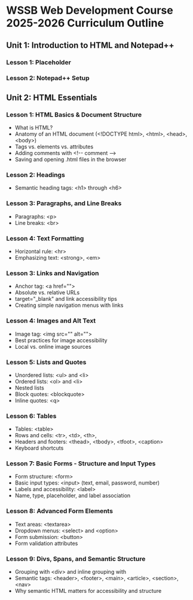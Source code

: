 # WSSB Web Development Course 2025-2026 Curriculum Outline
## Unit 1: Introduction to HTML and Notepad++
### Lesson 1: Placeholder
### Lesson 2: Notepad++ Setup
## Unit 2: HTML Essentials
### Lesson 1: HTML Basics & Document Structure
- What is HTML?
- Anatomy of an HTML document (\<!DOCTYPE html>, \<html>, \<head>, \<body>)
- Tags vs. elements vs. attributes
- Adding comments with \<!-- comment -->
- Saving and opening .html files in the browser
### Lesson 2: Headings
- Semantic heading tags: \<h1> through \<h6>
### Lesson 3: Paragraphs, and Line Breaks
- Paragraphs: \<p>
- Line breaks: \<br>
### Lesson 4: Text Formatting
- Horizontal rule: \<hr>
- Emphasizing text: \<strong>, \<em>
### Lesson 3: Links and Navigation
- Anchor tag: \<a href="">
- Absolute vs. relative URLs
- target="_blank" and link accessibility tips
- Creating simple navigation menus with links
### Lesson 4: Images and Alt Text
- Image tag: \<img src="" alt="">
- Best practices for image accessibility
- Local vs. online image sources
### Lesson 5: Lists and Quotes
- Unordered lists: \<ul> and \<li>
- Ordered lists: \<ol> and \<li>
- Nested lists
- Block quotes: \<blockquote>
- Inline quotes: \<q>
### Lesson 6: Tables
- Tables: \<table>
- Rows and cells: \<tr>, \<td>, \<th>, 
- Headers and footers: \<thead>, \<tbody>, \<tfoot>, \<caption>
- Keyboard shortcuts
### Lesson 7: Basic Forms - Structure and Input Types
- Form structure: \<form>
- Basic input types: \<input> (text, email, password, number)
- Labels and accessibility: \<label>
- Name, type, placeholder, and label association
### Lesson 8: Advanced Form Elements
- Text areas: \<textarea>
- Dropdown menus: \<select> and \<option>
- Form submission: \<button>
- Form validation attributes
### Lesson 9: Divs, Spans, and Semantic Structure
- Grouping with \<div> and inline grouping with <span>
- Semantic tags: \<header>, \<footer>, \<main>, \<article>, \<section>, \<nav>
- Why semantic HTML matters for accessibility and structure

